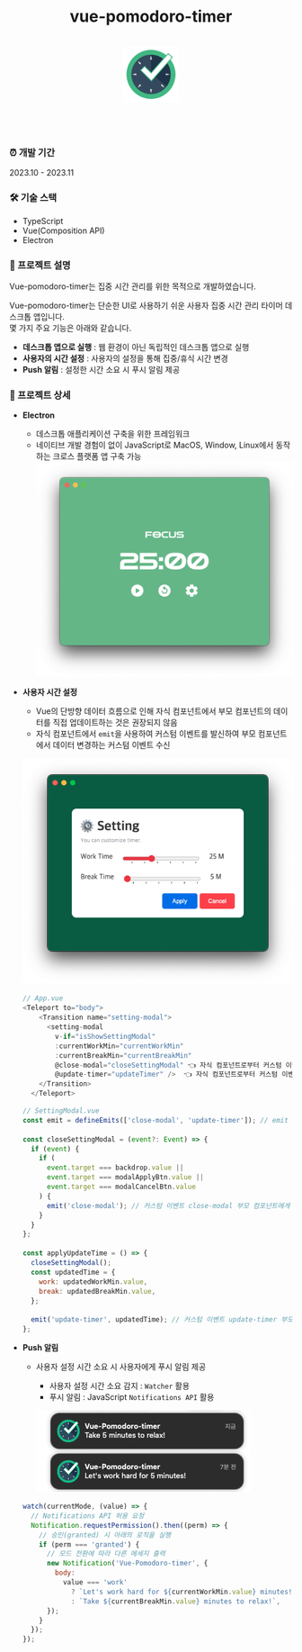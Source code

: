 <header  style="text-align:center">
  <h1 >vue-pomodoro-timer</h1>
  <br/>
  <div>
    <img src="src/docs/icon.png" width="100"/>
  </div>
  <br/>
</header>

### ⏰ 개발 기간

2023.10 - 2023.11

### 🛠️ 기술 스택

- TypeScript
- Vue(Composition API)
- Electron

### 🚀 프로젝트 설명

Vue-pomodoro-timer는 집중 시간 관리를 위한 목적으로 개발하였습니다.

Vue-pomodoro-timer는 단순한 UI로 사용하기 쉬운 사용자 집중 시간 관리 타이머 데스크톱 앱입니다.<br/>
몇 가지 주요 기능은 아래와 같습니다.

- **데스크톱 앱으로 실행** : 웹 환경이 아닌 독립적인 데스크톱 앱으로 실행
- **사용자의 시간 설정** : 사용자의 설정을 통해 집중/휴식 시간 변경
- **Push 알림** : 설정한 시간 소요 시 푸시 알림 제공

### 🔎 프로젝트 상세

- **Electron**

  - 데스크톱 애플리케이션 구축을 위한 프레임워크
  - 네이티브 개발 경험이 없이 JavaScript로 MacOS, Window, Linux에서 동작하는 크로스 플랫폼 앱 구축 가능
    ![vue-pomodoro-timer 메인](src/docs/main.png)

- **사용자 시간 설정**

  - Vue의 단방향 데이터 흐름으로 인해 자식 컴포넌트에서 부모 컴포넌트의 데이터를 직접 업데이트하는 것은 권장되지 않음
  - 자식 컴포넌트에서 `emit`을 사용하여 커스텀 이벤트를 발신하여 부모 컴포넌트에서 데이터 변경하는 커스텀 이벤트 수신

  ![사용자 설정 모달](src/docs/setting.png)

  ```js
  // App.vue
  <Teleport to="body">
      <Transition name="setting-modal">
        <setting-modal
          v-if="isShowSettingModal"
          :currentWorkMin="currentWorkMin"
          :currentBreakMin="currentBreakMin"
          @close-modal="closeSettingModal" 👈 자식 컴포넌트로부터 커스텀 이벤트 수신
          @update-timer="updateTimer" />  👈 자식 컴포넌트로부터 커스텀 이벤트 수신
      </Transition>
    </Teleport>
  ```

  ```js
  // SettingModal.vue
  const emit = defineEmits(['close-modal', 'update-timer']); // emit 커스텀 이벤트 사용

  const closeSettingModal = (event?: Event) => {
    if (event) {
      if (
        event.target === backdrop.value ||
        event.target === modalApplyBtn.value ||
        event.target === modalCancelBtn.value
      ) {
        emit('close-modal'); // 커스텀 이벤트 close-modal 부모 컴포넌트에게 발신
      }
    }
  };

  const applyUpdateTime = () => {
    closeSettingModal();
    const updatedTime = {
      work: updatedWorkMin.value,
      break: updatedBreakMin.value,
    };

    emit('update-timer', updatedTime); // 커스텀 이벤트 update-timer 부모 컴포넌트에게 payload와 함께 발신
  };
  ```

- **Push 알림**

  - 사용자 설정 시간 소요 시 사용자에게 푸시 알림 제공

    - 사용자 설정 시간 소요 감지 : `Watcher` 활용
    - 푸시 알림 : JavaScript `Notifications API` 활용

    ![푸시 알림 이미지](src/docs/notification.png)

  ```js
  watch(currentMode, (value) => {
    // Notifications API 허용 요청
    Notification.requestPermission().then((perm) => {
      // 승인(granted) 시 아래의 로직을 실행
      if (perm === 'granted') {
        // 모드 전환에 따라 다른 메세지 출력
        new Notification('Vue-Pomodoro-timer', {
          body:
            value === 'work'
              ? `Let's work hard for ${currentWorkMin.value} minutes!`
              : `Take ${currentBreakMin.value} minutes to relax!`,
        });
      }
    });
  });
  ```
